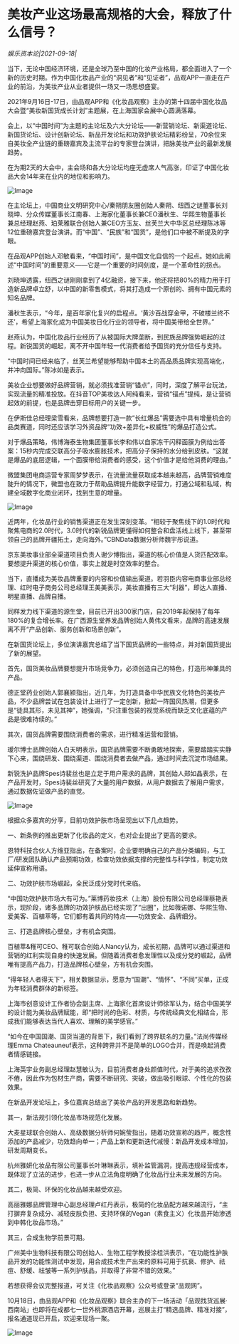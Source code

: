 # 美妆产业这场最高规格的大会，释放了什么信号？

*娱乐资本论|2021-09-18|*

当下，无论中国经济环境，还是全球乃至中国的化妆产业格局，都全面进入了一个新的历史时期。作为中国化妆品产业的“洞见者”和“见证者”，品观APP一直走在产业的前沿，为美妆产业从业者提供一场又一场思想盛宴。

2021年9月16日-17日，由品观APP和《化妆品观察》主办的第十四届中国化妆品大会暨“美妆新国货成长计划”主题展，在上海国家会展中心圆满落幕。

会上，以“中国时间”为主题的主论坛及六大分论坛——新营销论坛、新渠道论坛、新国货论坛、设计创新论坛、新品开发论坛和功效护肤论坛精彩纷呈，70余位来自美妆全产业链的重磅嘉宾及主流平台的专家登台演讲，把脉美妆产业的最新发展趋势。

在为期2天的大会中，主会场和各大分论坛均座无虚席人气高涨，印证了中国化妆品大会14年来在业内的地位和影响力。

![Image](http://static.ylzbl.com/uploads/ueditor/php/upload/image/20210918/1631949629127630.jpeg)

在主论坛上，中国商业文明研究中心/秦朔朋友圈创始人秦朔、纽西之谜董事长刘晓坤、分众传媒董事长江南春、上海家化董事长兼CEO潘秋生、华熙生物董事长兼总经理赵燕、珀莱雅联合创始人兼CEO方玉友、丝芙兰大中华区总经理陈冰等12位重磅嘉宾登台演讲。而“中国”、“民族”和“国货”，是他们口中被不断提及的字眼。

在品观APP创始人邓敏看来，“中国时间”，是中国文化自信的一个起点。她如此阐述“中国时间”的重要意义——它是一个重要的时间刻度，是一个革命性的拐点。

刘晓坤透露，纽西之谜刚刚拿到了4亿融资，接下来，他还将把80%的精力用于打造新品牌卓立舒，以中国的新零售模式，将其打造成一个原创的、拥有中国元素的知名品牌。

潘秋生表示，“今年，是百年家化复兴的启程点。‘黄沙百战穿金甲，不破楼兰终不还’，希望上海家化成为中国美妆日化行业的领导者，将中国美带给全世界。”

赵燕认为，中国化妆品行业经历了从被国际大牌垄断，到民族品牌强势崛起的过程。新锐国货的崛起，离不开中国年轻一代消费者给予国货的充分信任与支持。

“中国时间已经来临了，丝芙兰希望能够帮助中国本土的高品质品牌实现高端化，并冲向国际。”陈冰如是表示。

美妆企业想要做好品牌营销，就必须找准营销“锚点”，同时，深度了解平台玩法，实现流量的精准投放。在抖音TOP美妆达人阿纯看来，营销“锚点”提纯，是让营销起效的前提，也是品牌击穿目标用户的关键一步。

在伊斯佳总经理梁雪看来，品牌想要打造一款“长红爆品”需要选中具有增量机会的品类赛道，同时还应该学习外资品牌“功效+差异化+权威性”的爆品打造公式。

对于爆品策略，伟博海泰生物集团董事长李和伟以自家冻干闪释面膜为例给出答案：15秒内完成交联高分子吸水膨胀技术，把高分子保持的水分给到皮肤。“这就是爆品的底层逻辑，一个面膜带给消费者的感受，这个价值才是给他消费的理由。”

微盟集团电商运营专家周梦梦表示，在流量流量获取成本越来越高，品牌营销难度陡升的情况下，微盟也在致力于帮助品牌提升能数字经营力，打通公域和私域，构建全域数字化商业闭环，找到生意的增量。

![Image](http://static.ylzbl.com/uploads/ueditor/php/upload/image/20210918/1631949665735782.jpeg)

近两年，化妆品行业的销售渠道正在发生深刻变革。“相较于聚焦线下的1.0时代和聚焦电商的2.0时代，3.0时代的新锐品牌更懂得如何整合和盘活线上线下，甚至带领自己的品牌开疆拓土，走向海外。”CBNData数据分析师魏宇彤说道。

京东美妆事业部全渠道项目负责人谢少博指出，渠道的核心价值是人货匹配效率。要想提升渠道的核心价值，事实上就是时空效率的整合。

当下，直播成为美妆品牌重要的内容和价值输出渠道。若羽臣内容电商事业部总经理、红时电子商务公司总经理王美美表示，美妆直播有三大“利器”，即达人直播、明星直播、品牌自播。

同样发力线下渠道的源生堂，目前已开出300家门店，自2019年起保持了每年180%的复合增长率。在广西源生堂养发品牌创始人黄伟文看来，品牌的高速发展离不开“产品创新、服务创新和场景创新”。

在新国货论坛上，多位演讲嘉宾总结了当下国货品牌的一些特点，并对新国货提出了新的展望。

首先，国货美妆品牌要想提升市场竞争力，必须创造自己的特色，打造形神兼具的产品。

德正堂药业创始人郭襄颍指出，近几年，为打造具备中华民族文化特色的美妆产品，不少品牌尝试在包装设计上进行了一定创新，掀起一阵国风热潮，但更多是“徒具其形，未见其神”，她强调，“只注重包装的视觉系统而缺乏文化底蕴的产品是很难持续的。”

其次，国货品牌需要围绕消费者的需求，进行精准运营和营销。

瑷尔博士品牌创始人白天明表示，国货品牌需要不断勇敢地探索，需要踏踏实实静下心来，围绕研发、围绕渠道、围绕消费者去做产品，通过时间去沉淀市场结果。

新锐洗护品牌Spes诗裴丝也是立足于用户需求的品牌，其创始人郑如晶表示，在产品开发时，Spes诗裴丝研究了大量的用户数据，从用户数据去了解用户需求，通过数据佐证做产品的直觉。

![Image](http://static.ylzbl.com/uploads/ueditor/php/upload/image/20210918/1631949699279122.jpeg)

根据众多嘉宾的分享，目前功效护肤市场呈现出以下几点趋势。

一、新条例的推出更新了化妆品的定义，也对企业提出了更高的要求。

恩特科技合伙人方维亚指出，在备案时，企业要明确自己的产品分类编码，与工厂/研发团队确认产品预期功效，检查功效依据支撑的完整性与科学性，制定功效延伸宣称用语。

二、功效护肤市场崛起，全民泛成分党时代来临。

“中国功效护肤市场大有可为。”莱博药妆技术（上海）股份有限公司总经理蔡艳表示，现阶段，诸多品牌的功效护肤品已经实现了“出圈”，比如薇诺娜、华熙生物、爱美客、百植萃等，它们都有着共同的特点——功效安全、品牌细分。

三、打造品牌核心壁垒，才有机会突围。

百植萃&稚可CEO、稚可联合创始人Nancy认为，成长初期，品牌可以通过渠道和营销的红利实现自身的快速发展。但随着消费者愈发理性以及成分党的崛起，品牌唯有提高产品力，打造品牌核心壁垒，方有机会突围。

“得年轻人者得天下”，相关数据显示，愿意为“国潮”、“情怀”、“不同”买单，正成为年轻消费群体的新标签。

上海市创意设计工作者协会副主席、上海家化首席设计师徐军认为，结合中国美学的设计能为美妆品牌赋能，即“把时尚的色彩、材质，与传统经典文化相结合，形成我们能够表达当代人喜欢、理解的美学感官。”

“如今在中国国潮、国货当道的背景下，我们看到了跨界联名的力量。”法尚传媒经理Emma Chateauneuf表示，这种跨界并不是简单的LOGO合并，而是唤起消费者情感链接。

上海英宇业务副总经理赵慧敏认为，目前消费者身处颜值时代，对于美的追求孜孜不倦，因此作为包材生产商，需要不断研究、突破，做出吸引眼球、个性化的包装效果。

在新品开发论坛上，多位嘉宾总结出了美妆产品的开发思路和新趋势。

其一，新法规引领化妆品市场规范化发展。

大麦星球联合创始人、高级数据分析师何婉莹指出，随着功效宣称的趋严，概念性添加的产品减少，功效趋向单一；产品上新和更新迭代减慢：新品开发成本增加，研发周期变长。

杭州雅妍化妆品有限公司董事长叶琳琳表示，填补监管漏洞，提高违规经营成本，既体现了立法的进步，也进一步从立法角度明确了化妆品行业未来发展的方向。

其二，极简、环保的化妆品越来越受欢迎。

高丽雅娜品牌管理中心副总经理卢红丹表示，极简的化妆品配方越来越流行，“主打摒弃复杂成分、减轻皮肤负担、支持环保的Vegan（素食主义）化妆品开始渗透到中韩化妆品市场。”

其三，合成生物学前景可期。

广州美中生物科技有限公司创始人、生物工程学教授涂桂洪表示，“在功能性护肤品开发的功能性测试中发现，用合成技术生产出来的原料可用于抗衰、修护、祛痘、舒缓、祛皱等一系列护肤品，并取得了非常不错的效果。”

若想获得会议完整报道，可关注《化妆品观察》公众号或登录“品观网”。

10月18日，由品观APP和《化妆品观察》联合主办的下一场活动「品观找货巡展·西南站」也即将在成都七一世外桃源酒店开幕，巡展主打“精选品牌、精准对接”，报名通道现已开启，欢迎来现场一聚。

![Image](http://static.ylzbl.com/uploads/ueditor/php/upload/image/20210918/1631949733484907.jpeg)

